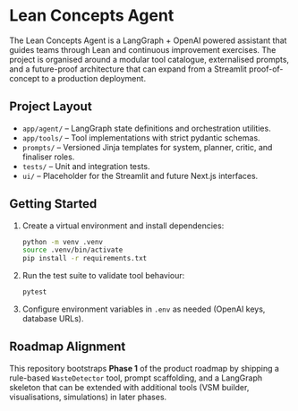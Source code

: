 # Lean Concepts Agent

The Lean Concepts Agent is a LangGraph + OpenAI powered assistant that guides teams
through Lean and continuous improvement exercises. The project is organised around a
modular tool catalogue, externalised prompts, and a future-proof architecture that can
expand from a Streamlit proof-of-concept to a production deployment.

## Project Layout

- `app/agent/` – LangGraph state definitions and orchestration utilities.
- `app/tools/` – Tool implementations with strict pydantic schemas.
- `prompts/` – Versioned Jinja templates for system, planner, critic, and finaliser roles.
- `tests/` – Unit and integration tests.
- `ui/` – Placeholder for the Streamlit and future Next.js interfaces.

## Getting Started

1. Create a virtual environment and install dependencies:
   ```bash
   python -m venv .venv
   source .venv/bin/activate
   pip install -r requirements.txt
   ```

2. Run the test suite to validate tool behaviour:
   ```bash
   pytest
   ```

3. Configure environment variables in `.env` as needed (OpenAI keys, database URLs).

## Roadmap Alignment

This repository bootstraps **Phase 1** of the product roadmap by shipping a
rule-based `WasteDetector` tool, prompt scaffolding, and a LangGraph skeleton that can
be extended with additional tools (VSM builder, visualisations, simulations) in later
phases.

